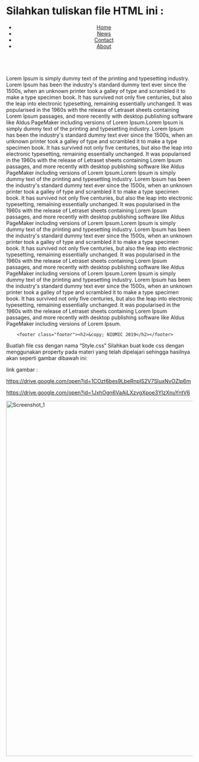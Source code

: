 # Silahkan tuliskan file HTML ini :

<!DOCTYPE html>
<html lang="en" dir="ltr">
 <head>
        <meta charset="utf-8" />
        <title>Tugas CSS - Niomic</title>
        <link rel="stylesheet" href="style.css" />
 </head>
 <body>
        <header>
         <ul>
           <li><a href="default.asp">Home</a></li>
           <li><a href="news.asp">News</a></li>
           <li><a href="contact.asp">Contact</a></li>
           <li><a href="about.asp">About</a></li>
         </ul>
        </header>
        <main>
         <div class="card">
           <div class="slider">
             <img class="slider-img" src="hamburger.jpg" alt="" />
           </div>
           <div><img class="image" src="tablesetting.jpg" alt="" /></div>
           <p class="p-text">
             Lorem Ipsum is simply dummy text of the printing and typesetting
             industry. Lorem Ipsum has been the industry's standard dummy text ever
             since the 1500s, when an unknown printer took a galley of type and
             scrambled it to make a type specimen book. It has survived not only
             five centuries, but also the leap into electronic typesetting,
             remaining essentially unchanged. It was popularised in the 1960s with
             the release of Letraset sheets containing Lorem Ipsum passages, and
             more recently with desktop publishing software like Aldus PageMaker
             including versions of Lorem Ipsum.Lorem Ipsum is simply dummy text of
             the printing and typesetting industry. Lorem Ipsum has been the
             industry's standard dummy text ever since the 1500s, when an unknown
             printer took a galley of type and scrambled it to make a type specimen
             book. It has survived not only five centuries, but also the leap into
             electronic typesetting, remaining essentially unchanged. It was
             popularised in the 1960s with the release of Letraset sheets
             containing Lorem Ipsum passages, and more recently with desktop
             publishing software like Aldus PageMaker including versions of Lorem
             Ipsum.Lorem Ipsum is simply dummy text of the printing and typesetting
             industry. Lorem Ipsum has been the industry's standard dummy text ever
             since the 1500s, when an unknown printer took a galley of type and
             scrambled it to make a type specimen book. It has survived not only
             five centuries, but also the leap into electronic typesetting,
             remaining essentially unchanged. It was popularised in the 1960s with
             the release of Letraset sheets containing Lorem Ipsum passages, and
             more recently with desktop publishing software like Aldus PageMaker
             including versions of Lorem Ipsum.Lorem Ipsum is simply dummy text of
             the printing and typesetting industry. Lorem Ipsum has been the
             industry's standard dummy text ever since the 1500s, when an unknown
             printer took a galley of type and scrambled it to make a type specimen
             book. It has survived not only five centuries, but also the leap into
             electronic typesetting, remaining essentially unchanged. It was
             popularised in the 1960s with the release of Letraset sheets
             containing Lorem Ipsum passages, and more recently with desktop
             publishing software like Aldus PageMaker including versions of Lorem
             Ipsum.Lorem Ipsum is simply dummy text of the printing and typesetting
             industry. Lorem Ipsum has been the industry's standard dummy text ever
             since the 1500s, when an unknown printer took a galley of type and
             scrambled it to make a type specimen book. It has survived not only
             five centuries, but also the leap into electronic typesetting,
             remaining essentially unchanged. It was popularised in the 1960s with
             the release of Letraset sheets containing Lorem Ipsum passages, and
             more recently with desktop publishing software like Aldus PageMaker
             including versions of Lorem Ipsum.
           </p>
         </div>
        </main>

        <footer class="footer"><h2>&copy; NIOMIC 2019</h2></footer>

 </body>
</html>

Buatlah file css dengan nama “Style.css”
Silahkan buat kode css dengan menggunakan property pada materi yang telah dipelajari sehingga hasilnya akan seperti gambar dibawah ini:

link gambar :

https://drive.google.com/open?id=1COzt6bes9LbeRnplS2V7SIuxNvOZlp6m

https://drive.google.com/open?id=1JxhOgn6VaAiLXzvgXpoe3YIzXnuYntV6

<img width="960" alt="Screenshot_1" src="https://lh5.googleusercontent.com/VWk83CH4aux-4B19gbhjTx4Oy4AaYKkOEfUg-cI4J7FQctXrPP6_w9wV85lmcstJUjWraTsURlnxs101N2dw-tTpJ0c8sUm8WkdCx-Wfu8Yatf5wdwuAnXBK-vmr6sqGcfjh849KKiDE9LbdxejCctTKTnDOanA2AcJ_Xx7lnPTNh026FTTIkQ"></img>
